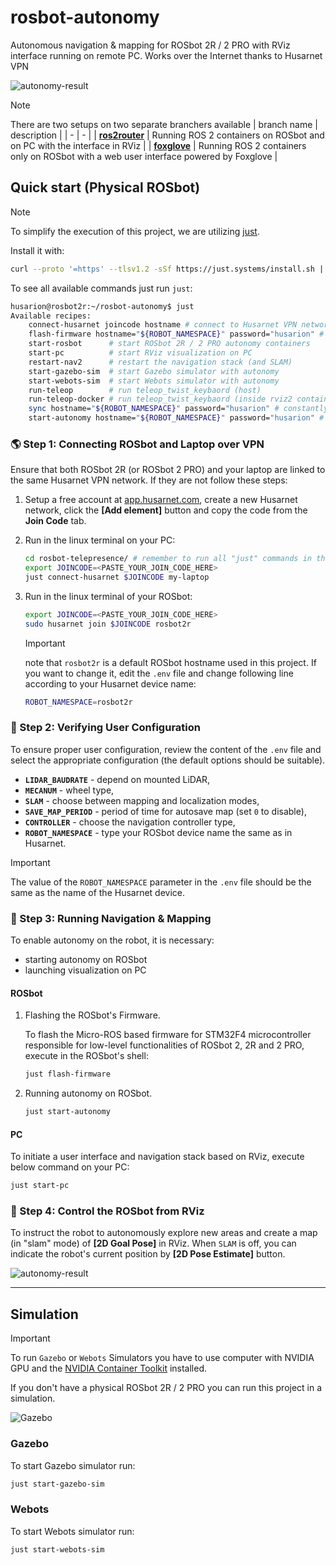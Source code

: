 # rosbot-autonomy

Autonomous navigation & mapping for ROSbot 2R / 2 PRO with RViz interface running on remote PC. Works over the Internet thanks to Husarnet VPN

![autonomy-result](https://github-readme-figures.s3.eu-central-1.amazonaws.com/rosbot/rosbot-autonomy/autonomy-result-rviz.gif)

> [!NOTE]
> There are two setups on two separate branchers available
> | branch name | description |
> | - | - |
> | [**ros2router**](https://github.com/husarion/rosbot-autonomy/) | Running ROS 2 containers on ROSbot and on PC with the interface in RViz |
> | [**foxglove**](https://github.com/husarion/rosbot-autonomy/tree/foxglove) | Running ROS 2 containers only on ROSbot with a web user interface powered by Foxglove |

## Quick start (Physical ROSbot)

> [!NOTE]
> To simplify the execution of this project, we are utilizing [just](https://github.com/casey/just).
>
> Install it with:
>
> ```bash
> curl --proto '=https' --tlsv1.2 -sSf https://just.systems/install.sh | sudo bash -s -- --to /usr/bin
> ```

To see all available commands just run `just`:

```bash
husarion@rosbot2r:~/rosbot-autonomy$ just
Available recipes:
    connect-husarnet joincode hostname # connect to Husarnet VPN network
    flash-firmware hostname="${ROBOT_NAMESPACE}" password="husarion" # flash the proper firmware for STM32 microcontroller in ROSbot 2R / 2 PRO
    start-rosbot      # start ROSbot 2R / 2 PRO autonomy containers
    start-pc          # start RViz visualization on PC
    restart-nav2      # restart the navigation stack (and SLAM)
    start-gazebo-sim  # start Gazebo simulator with autonomy
    start-webots-sim  # start Webots simulator with autonomy
    run-teleop        # run teleop_twist_keybaord (host)
    run-teleop-docker # run teleop_twist_keybaord (inside rviz2 container)
    sync hostname="${ROBOT_NAMESPACE}" password="husarion" # constantly synchronizes changes from host to rosbot
    start-autonomy hostname="${ROBOT_NAMESPACE}" password="husarion" # copy repo to device and run autonomy on rosbot
```

### 🌎 Step 1: Connecting ROSbot and Laptop over VPN

Ensure that both ROSbot 2R (or ROSbot 2 PRO) and your laptop are linked to the same Husarnet VPN network. If they are not follow these steps:

1. Setup a free account at [app.husarnet.com](https://app.husarnet.com/), create a new Husarnet network, click the **[Add element]** button and copy the code from the **Join Code** tab.
2. Run in the linux terminal on your PC:

   ```bash
   cd rosbot-telepresence/ # remember to run all "just" commands in the repo root folder
   export JOINCODE=<PASTE_YOUR_JOIN_CODE_HERE>
   just connect-husarnet $JOINCODE my-laptop
   ```

3. Run in the linux terminal of your ROSbot:

   ```bash
   export JOINCODE=<PASTE_YOUR_JOIN_CODE_HERE>
   sudo husarnet join $JOINCODE rosbot2r
   ```

   > [!IMPORTANT]
   > note that `rosbot2r` is a default ROSbot hostname used in this project. If you want to change it, edit the `.env` file and change following line according to your Husarnet device name:
   >
   > ```bash
   > ROBOT_NAMESPACE=rosbot2r
   > ```

### 🔧 Step 2: Verifying User Configuration

To ensure proper user configuration, review the content of the `.env` file and select the appropriate configuration (the default options should be suitable).

- **`LIDAR_BAUDRATE`** - depend on mounted LiDAR,
- **`MECANUM`** - wheel type,
- **`SLAM`** - choose between mapping and localization modes,
- **`SAVE_MAP_PERIOD`** - period of time for autosave map (set `0` to disable),
- **`CONTROLLER`** - choose the navigation controller type,
- **`ROBOT_NAMESPACE`** - type your ROSbot device name the same as in Husarnet.

> [!IMPORTANT]
> The value of the `ROBOT_NAMESPACE` parameter in the `.env` file should be the same as the name of the Husarnet device.

### 🤖 Step 3: Running Navigation & Mapping

To enable autonomy on the robot, it is necessary:

- starting autonomy on ROSbot
- launching visualization on PC

#### ROSbot

1. Flashing the ROSbot's Firmware.

   To flash the Micro-ROS based firmware for STM32F4 microcontroller responsible for low-level functionalities of ROSbot 2, 2R and 2 PRO, execute in the ROSbot's shell:

   ```bash
   just flash-firmware
   ```

2. Running autonomy on ROSbot.

   ```bash
   just start-autonomy
   ```

#### PC

To initiate a user interface and navigation stack based on RViz, execute below command on your PC:

```bash
just start-pc
```

### 🚗 Step 4: Control the ROSbot from RViz

To instruct the robot to autonomously explore new areas and create a map (in "slam" mode) of **[2D Goal Pose]** in RViz. When `SLAM` is off, you can indicate the robot's current position by **[2D Pose Estimate]** button.

![autonomy-result](https://github-readme-figures.s3.eu-central-1.amazonaws.com/rosbot/rosbot-autonomy/autonomy-result-rviz.gif)

------

## Simulation

> [!IMPORTANT]
> To run `Gazebo` or `Webots` Simulators you have to use computer with NVIDIA GPU and the [NVIDIA Container Toolkit](https://docs.nvidia.com/datacenter/cloud-native/container-toolkit/install-guide.html) installed.

If you don't have a physical ROSbot 2R / 2 PRO you can run this project in a simulation.

![Gazebo](https://github-readme-figures.s3.eu-central-1.amazonaws.com/rosbot/rosbot-autonomy/gazebo-rviz.png)

### Gazebo

To start Gazebo simulator run:

```bash
just start-gazebo-sim
```

### Webots

To start Webots simulator run:

```bash
just start-webots-sim
```
